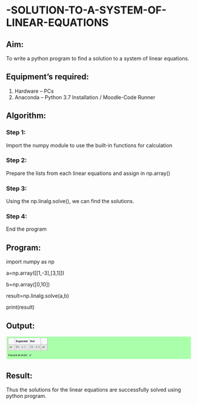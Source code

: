# -SOLUTION-TO-A-SYSTEM-OF-LINEAR-EQUATIONS
## Aim:
To write a python program to find a solution to a system of linear equations.
## Equipment’s required:
1. 	Hardware – PCs
2. 	Anaconda – Python 3.7 Installation / Moodle-Code Runner
## Algorithm:
### Step 1: 
Import the numpy module to use the built-in functions for calculation
### Step 2: 
Prepare the lists from each linear equations and assign in np.array()
### Step 3: 
Using the np.linalg.solve(), we can find the solutions.
### Step 4: 
End the program
## Program:
import numpy as np

a=np.array([[1,-3],[3,1]])

b=np.array([0,10])

result=np.linalg.solve(a,b)

print(result)

## Output:
![solving](./solving.png)
## Result: 
Thus the solutions for the linear equations are successfully solved using python program.

